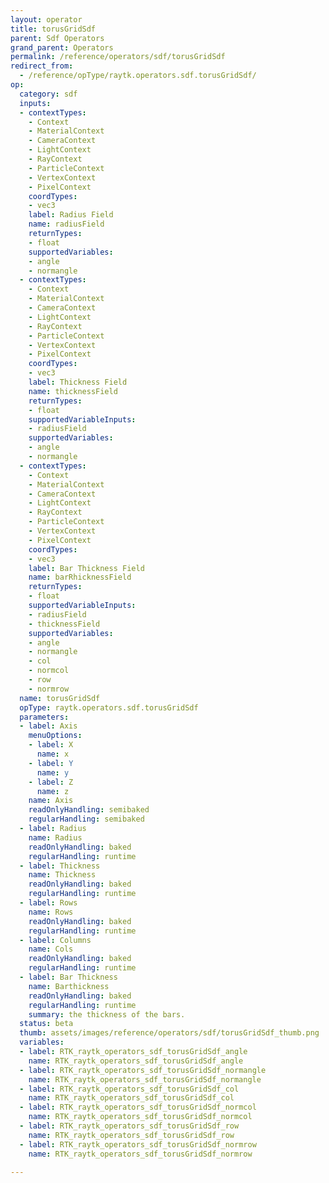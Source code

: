 ```yaml
---
layout: operator
title: torusGridSdf
parent: Sdf Operators
grand_parent: Operators
permalink: /reference/operators/sdf/torusGridSdf
redirect_from:
  - /reference/opType/raytk.operators.sdf.torusGridSdf/
op:
  category: sdf
  inputs:
  - contextTypes:
    - Context
    - MaterialContext
    - CameraContext
    - LightContext
    - RayContext
    - ParticleContext
    - VertexContext
    - PixelContext
    coordTypes:
    - vec3
    label: Radius Field
    name: radiusField
    returnTypes:
    - float
    supportedVariables:
    - angle
    - normangle
  - contextTypes:
    - Context
    - MaterialContext
    - CameraContext
    - LightContext
    - RayContext
    - ParticleContext
    - VertexContext
    - PixelContext
    coordTypes:
    - vec3
    label: Thickness Field
    name: thicknessField
    returnTypes:
    - float
    supportedVariableInputs:
    - radiusField
    supportedVariables:
    - angle
    - normangle
  - contextTypes:
    - Context
    - MaterialContext
    - CameraContext
    - LightContext
    - RayContext
    - ParticleContext
    - VertexContext
    - PixelContext
    coordTypes:
    - vec3
    label: Bar Thickness Field
    name: barRhicknessField
    returnTypes:
    - float
    supportedVariableInputs:
    - radiusField
    - thicknessField
    supportedVariables:
    - angle
    - normangle
    - col
    - normcol
    - row
    - normrow
  name: torusGridSdf
  opType: raytk.operators.sdf.torusGridSdf
  parameters:
  - label: Axis
    menuOptions:
    - label: X
      name: x
    - label: Y
      name: y
    - label: Z
      name: z
    name: Axis
    readOnlyHandling: semibaked
    regularHandling: semibaked
  - label: Radius
    name: Radius
    readOnlyHandling: baked
    regularHandling: runtime
  - label: Thickness
    name: Thickness
    readOnlyHandling: baked
    regularHandling: runtime
  - label: Rows
    name: Rows
    readOnlyHandling: baked
    regularHandling: runtime
  - label: Columns
    name: Cols
    readOnlyHandling: baked
    regularHandling: runtime
  - label: Bar Thickness
    name: Barthickness
    readOnlyHandling: baked
    regularHandling: runtime
    summary: the thickness of the bars.
  status: beta
  thumb: assets/images/reference/operators/sdf/torusGridSdf_thumb.png
  variables:
  - label: RTK_raytk_operators_sdf_torusGridSdf_angle
    name: RTK_raytk_operators_sdf_torusGridSdf_angle
  - label: RTK_raytk_operators_sdf_torusGridSdf_normangle
    name: RTK_raytk_operators_sdf_torusGridSdf_normangle
  - label: RTK_raytk_operators_sdf_torusGridSdf_col
    name: RTK_raytk_operators_sdf_torusGridSdf_col
  - label: RTK_raytk_operators_sdf_torusGridSdf_normcol
    name: RTK_raytk_operators_sdf_torusGridSdf_normcol
  - label: RTK_raytk_operators_sdf_torusGridSdf_row
    name: RTK_raytk_operators_sdf_torusGridSdf_row
  - label: RTK_raytk_operators_sdf_torusGridSdf_normrow
    name: RTK_raytk_operators_sdf_torusGridSdf_normrow

---
```

